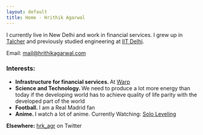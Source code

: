 ```yaml
---
layout: default
title: Home · Hrithik Agarwal
---
```


I currently live in New Delhi and work in financial services. I grew up in [Talcher](https://en.wikipedia.org/wiki/Talcher) and previously studied engineering at [IIT Delhi](https://en.wikipedia.org/wiki/IIT_Delhi).

Email: [mail@hrithikagarwal.com](mailto:mail@hrithikagarwal.com)

<div class="interests-section">
    <h3>Interests:</h3>
    <ul>
        <li>
            <b>Infrastructure for financial services. </b>At <a href="https://trywarp.in">Warp</a>
        </li>
        <li>
            <b>Science and Technology. </b> We need to produce a lot more energy than today if the developing world has to achieve quality of life parity with the developed part of the world 
        </li>
        <li>
            <b>Football. </b>I am a Real Madrid fan
        </li>
        <li>
            <b>Anime. </b> I watch a lot of anime. Currently Watching: <a href="https://www.crunchyroll.com/series/GDKHZEJ0K/solo-leveling">Solo Leveling</a>
        </li>
    </ul>
</div>

**Elsewhere:**
[hrk_agr](https://twitter.com/hrk_agr) on Twitter